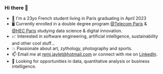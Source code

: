### Hi there 👋

- 🥐 I'm a 23yo French student living in Paris graduating in April 2023
- 🖥️ Currently enrolled in a double degree program [@Telecom Paris]( https://www.telecom-paris.fr/en/home) & [@HEC Paris]( https://www.hec.edu/en) studying data science & digital innovation.
- 📈 Interested in software engineering, artificial intelligence, sustainability and other cool stuff...
- 💥 Passionate about art, zythology, photography and sports.
- 📫 Email me at remi.jaylet@hotmail.com or connect with me on [LinkedIn](https://www.linkedin.com/in/r%C3%A9mi-jaylet-b75232190/).
- 📁 Looking for opportunities in data, quantitative analysis or business intelligence.
<!-- - 📁 Looking for a summer internship in data science, quantitative analysis or business intelligence starting may 2022. ... -->
